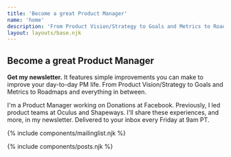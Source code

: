 ```yaml
---
title: 'Become a great Product Manager'
name: 'home'
description: 'From Product Vision/Strategy to Goals and Metrics to Roadmaps and everything in between. Simple improvements you can make to improve your day-to-day PM life.'
layout: layouts/base.njk
---
```

## Become a great Product Manager

<strong>Get my newsletter.</strong>  It features simple improvements you can make to improve your day-to-day PM life. From Product Vision/Strategy to Goals and Metrics to Roadmaps and everything in between.

I'm a Product Manager working on Donations at Facebook. Previously, I led product teams at Oculus and Shapeways. I'll share these experiences, and more, in my newsletter. Delivered to your inbox every Friday at 9am PT.

{% include components/mailinglist.njk %}

{% include components/posts.njk %}
